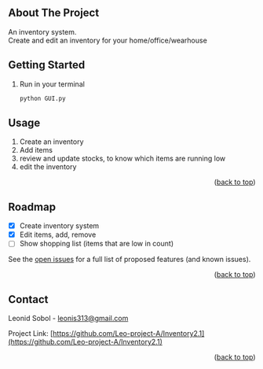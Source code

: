 
<a name="readme-top"></a>

<!-- ABOUT THE PROJECT -->
## About The Project

An inventory system.  
Create and edit an inventory for your home/office/wearhouse

<!-- GETTING STARTED -->
## Getting Started

1. Run in your terminal
   ```sh
   python GUI.py
   ```

<!-- USAGE EXAMPLES -->
## Usage

1. Create an inventory
2. Add items
3. review and update stocks, to know which items are running low
4. edit the inventory

<p align="right">(<a href="#readme-top">back to top</a>)</p>

<!-- ROADMAP -->
## Roadmap

- [x] Create inventory system
- [x] Edit items, add, remove
- [ ] Show shopping list (items that are low in count)

See the [open issues](https://github.com/Leo-project-A/Inventory2.1/issues) for a full list of proposed features (and known issues).

<p align="right">(<a href="#readme-top">back to top</a>)</p>

<!-- CONTACT -->
## Contact

Leonid Sobol - leonis313@gmail.com

Project Link: [https://github.com/Leo-project-A/Inventory2.1](https://github.com/Leo-project-A/Inventory2.1)

<p align="right">(<a href="#readme-top">back to top</a>)</p>